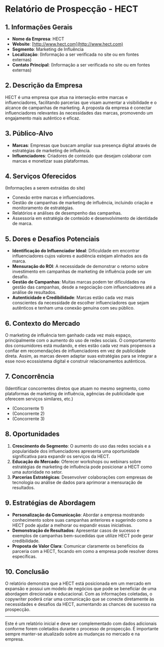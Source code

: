 # Relatório de Prospecção - HECT

## 1. Informações Gerais
- **Nome da Empresa**: HECT
- **Website**: [http://www.hect.com](http://www.hect.com)
- **Segmento**: Marketing de Influência
- **Localização**: (Informação a ser verificada no site ou em fontes externas)
- **Contato Principal**: (Informação a ser verificada no site ou em fontes externas)

## 2. Descrição da Empresa
HECT é uma empresa que atua na interseção entre marcas e influenciadores, facilitando parcerias que visam aumentar a visibilidade e o alcance de campanhas de marketing. A proposta da empresa é conectar influenciadores relevantes às necessidades das marcas, promovendo um engajamento mais autêntico e eficaz.

## 3. Público-Alvo
- **Marcas**: Empresas que buscam ampliar sua presença digital através de estratégias de marketing de influência.
- **Influenciadores**: Criadores de conteúdo que desejam colaborar com marcas e monetizar suas plataformas.

## 4. Serviços Oferecidos
(Informações a serem extraídas do site)
- Conexão entre marcas e influenciadores.
- Gestão de campanhas de marketing de influência, incluindo criação e monitoramento de estratégias.
- Relatórios e análises de desempenho das campanhas.
- Assessoria em estratégia de conteúdo e desenvolvimento de identidade de marca.

## 5. Dores e Desafios Potenciais
- **Identificação do Influenciador Ideal**: Dificuldade em encontrar influenciadores cujos valores e audiência estejam alinhados aos da marca.
- **Mensuração do ROI**: A necessidade de demonstrar o retorno sobre investimento em campanhas de marketing de influência pode ser um desafio.
- **Gestão de Campanhas**: Muitas marcas podem ter dificuldades na gestão das campanhas, desde a negociação com influenciadores até a análise de resultados.
- **Autenticidade e Credibilidade**: Marcas estão cada vez mais conscientes da necessidade de escolher influenciadores que sejam autênticos e tenham uma conexão genuína com seu público.

## 6. Contexto do Mercado
O marketing de influência tem ganhado cada vez mais espaço, principalmente com o aumento do uso de redes sociais. O comportamento dos consumidores está mudando, e eles estão cada vez mais propensos a confiar em recomendações de influenciadores em vez de publicidade direta. Assim, as marcas devem adaptar suas estratégias para se integrar a esse novo ecossistema digital e construir relacionamentos autênticos.

## 7. Concorrência
(Identificar concorrentes diretos que atuam no mesmo segmento, como plataformas de marketing de influência, agências de publicidade que oferecem serviços similares, etc.)
- (Concorrente 1)
- (Concorrente 2)
- (Concorrente 3)

## 8. Oportunidades
1. **Crescimento do Segmento**: O aumento do uso das redes sociais e a popularidade dos influenciadores apresenta uma oportunidade significativa para expandir os serviços da HECT.
2. **Educação do Mercado**: Oferecer workshops ou webinars sobre estratégias de marketing de influência pode posicionar a HECT como uma autoridade no setor.
3. **Parcerias Estratégicas**: Desenvolver colaborações com empresas de tecnologia ou análise de dados para aprimorar a mensuração de resultados.

## 9. Estratégias de Abordagem
- **Personalização da Comunicação**: Abordar a empresa mostrando conhecimento sobre suas campanhas anteriores e sugerindo como a HECT pode ajudar a melhorar ou expandir essas iniciativas.
- **Demonstração de Resultados**: Apresentar casos de sucesso e exemplos de campanhas bem-sucedidas que utilize HECT pode gerar credibilidade.
- **Proposta de Valor Clara**: Comunicar claramente os benefícios da parceria com a HECT, focando em como a empresa pode resolver dores específicas.

## 10. Conclusão
O relatório demonstra que a HECT está posicionada em um mercado em expansão e possui um modelo de negócios que pode se beneficiar de uma abordagem direcionada e educacional. Com as informações coletadas, o copywriter poderá criar uma comunicação que se conecte diretamente às necessidades e desafios da HECT, aumentando as chances de sucesso na prospecção. 

---

Este é um relatório inicial e deve ser complementado com dados adicionais conforme forem coletados durante o processo de prospecção. É importante sempre manter-se atualizado sobre as mudanças no mercado e na empresa.